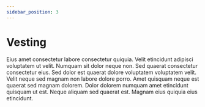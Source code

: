 ```yaml
---
sidebar_position: 3
---
```


# Vesting

Eius amet consectetur labore consectetur quiquia. Velit etincidunt adipisci voluptatem ut velit. Numquam sit dolor neque non. Sed quaerat consectetur consectetur eius. Sed dolor est quaerat dolore voluptatem voluptatem velit. Velit neque sed magnam non labore dolore porro. Amet quisquam neque est quaerat sed magnam dolorem. Dolor dolorem numquam amet etincidunt quisquam ut est. Neque aliquam sed quaerat est. Magnam eius quiquia eius etincidunt.
